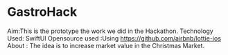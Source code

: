 # GastroHack
Aim:This is the prototype the work we did in the Hackathon.
Technology Used: SwiftUI
Opensource used :Using https://github.com/airbnb/lottie-ios
About : The idea is to increase market value in the Christmas Market.
